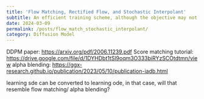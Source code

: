 ```yaml
---
title: 'Flow Matching, Rectified Flow, and Stochastic Interpolant'
subtitle: An efficient training scheme, although the objective may not be computationally friendly.
date: 2024-03-09
permalink: /posts/flow_match_stochastic_interpolant/
category: Diffusion Model
---
```



DDPM paper: https://arxiv.org/pdf/2006.11239.pdf
Score matching tutorial: https://drive.google.com/file/d/1DYHDbt1tSl9oqm3O333biRYzSCOtdtmn/view
alpha blending: https://ggx-research.github.io/publication/2023/05/10/publication-iadb.html


learning sde can be converted to learning ode, in that case, will that resemble flow matching/ alpha blending?
